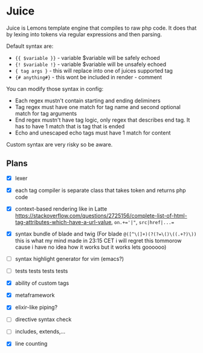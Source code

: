 # Juice

Juice is Lemons template engine that compiles to raw php code. It does that by lexing into tokens via regular expressions and then parsing.

Default syntax are:
- `{{ $variable }}` - variable $variable will be safely echoed
- `{! $variable !}` - variable $variable will be unsafely echoed
- `{ tag args }` - this will replace into one of juices supported tag
- `{# anything#}` - this wont be included in render - comment

You can modify those syntax in config:

- Each regex mustn't contain starting and ending deliminers
- Tag regex must have one match for tag name and second optional match for tag arguments
- End regex mustn't have tag logic, only regex that describes end tag. It has to have 1 match that is tag that is ended
- Echo and unescaped echo tags must have 1 match for content

Custom syntax are very risky so be aware.

## Plans

- [x] lexer
- [x] each tag compiler is separate class that takes token and returns php code
- [x] context-based rendering like in Latte https://stackoverflow.com/questions/2725156/complete-list-of-html-tag-attributes-which-have-a-url-value, `on.+='|"`, `src|href|...=`
- [x] syntax bundle of blade and twig (For blade `@([^\(]+)(?(?=\()\((.+?)\))` this is what my mind made in 23:15 CET i will regret this tommorow cause i have no idea how it works but it works lets goooooo)
- [ ] syntax highlight generator for vim (emacs?)
- [ ] tests tests tests tests
- [x] ability of custom tags
- [x] metaframework
- [x] elixir-like piping?
- [ ] directive syntax check
- [ ] includes, extends,...
- [x] line counting

